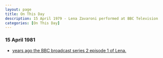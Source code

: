 ```yaml
---
layout: page
title: On This Day
description: 15 April 1979 - Lena Zavaroni performed at BBC Television Centre in Lena Zavaroni and Guests. 15 April 1981 - Lena series 2 episode 1.
categories: [On This Day]
---
```


### 15 April 1981
* [<span id="age1"></span> years ago the BBC broadcast series 2 episode 1 of Lena.](/bbc%20one/1981/04/15/lena.html)

<!-- Script for calculating number of years ago -->
<script>
var dob = '19810408';
var year = Number(dob.substr(0, 4));
var month = Number(dob.substr(4, 2)) - 1;
var day = Number(dob.substr(6, 2));
var today = new Date();
var age1 = today.getFullYear() - year;
if (today.getMonth() < month || (today.getMonth() == month && today.getDate() < day)) {
  age1--;
}
document.getElementById("age1").innerHTML=age1;
</script>

